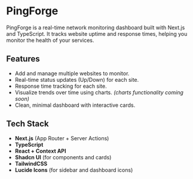 # PingForge

PingForge is a real-time network monitoring dashboard built with Next.js and TypeScript. It tracks website uptime and response times, helping you monitor the health of your services.

## Features

- Add and manage multiple websites to monitor.
- Real-time status updates (Up/Down) for each site.
- Response time tracking for each site.
- Visualize trends over time using charts. _(charts functionality coming soon)_
- Clean, minimal dashboard with interactive cards.

## Tech Stack

- **Next.js** (App Router + Server Actions)
- **TypeScript**
- **React + Context API**
- **Shadcn UI** (for components and cards)
- **TailwindCSS**
- **Lucide Icons** (for sidebar and dashboard icons)
